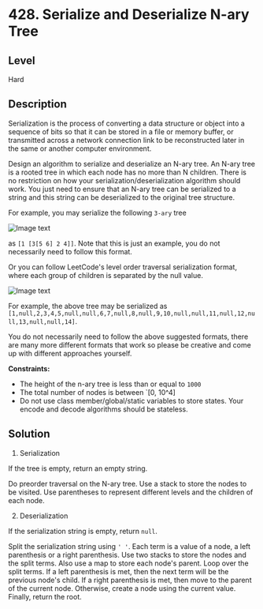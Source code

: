 # 428. Serialize and Deserialize N-ary Tree
## Level
Hard

## Description
Serialization is the process of converting a data structure or object into a sequence of bits so that it can be stored in a file or memory buffer, or transmitted across a network connection link to be reconstructed later in the same or another computer environment.

Design an algorithm to serialize and deserialize an N-ary tree. An N-ary tree is a rooted tree in which each node has no more than N children. There is no restriction on how your serialization/deserialization algorithm should work. You just need to ensure that an N-ary tree can be serialized to a string and this string can be deserialized to the original tree structure.

For example, you may serialize the following `3-ary` tree

![Image text](https://assets.leetcode.com/uploads/2018/10/12/narytreeexample.png)

as `[1 [3[5 6] 2 4]]`. Note that this is just an example, you do not necessarily need to follow this format.

Or you can follow LeetCode's level order traversal serialization format, where each group of children is separated by the null value.

![Image text](https://assets.leetcode.com/uploads/2019/11/08/sample_4_964.png)

For example, the above tree may be serialized as `[1,null,2,3,4,5,null,null,6,7,null,8,null,9,10,null,null,11,null,12,null,13,null,null,14]`.

You do not necessarily need to follow the above suggested formats, there are many more different formats that work so please be creative and come up with different approaches yourself.

**Constraints:**

* The height of the n-ary tree is less than or equal to `1000`
* The total number of nodes is between `[0, 10^4]
* Do not use class member/global/static variables to store states. Your encode and decode algorithms should be stateless.

## Solution
1. Serialization

If the tree is empty, return an empty string.

Do preorder traversal on the N-ary tree. Use a stack to store the nodes to be visited. Use parentheses to represent different levels and the children of each node.

2. Deserialization

If the serialization string is empty, return `null`.

Split the serialization string using `' '`. Each term is a value of a node, a left parenthesis or a right parenthesis. Use two stacks to store the nodes and the split terms. Also use a map to store each node's parent. Loop over the split terms. If a left parenthesis is met, then the next term will be the previous node's child. If a right parenthesis is met, then move to the parent of the current node. Otherwise, create a node using the current value. Finally, return the root.
